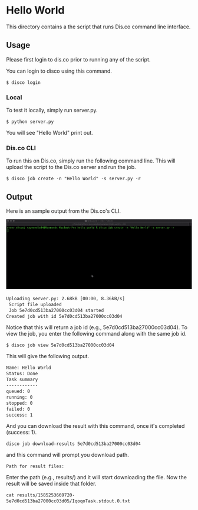 # Hello World

This directory contains a the script that runs Dis.co command line interface. 

## Usage

Please first login to dis.co prior to running any of the script.

You can login to disco using this command.

```
$ disco login
```

### Local 

To test it locally, simply run server.py.
```
$ python server.py
```
You will see "Hello World" print out.

### Dis.co CLI

To run this on Dis.co, simply run the following command line. This will upload the script to the Dis.co server and run the job. 
```
$ disco job create -n "Hello World" -s server.py -r

```

## Output

Here is an sample output from the Dis.co's CLI.

![Sample Output](cli.gif "Sample Output")

```
Uploading server.py: 2.68kB [00:00, 8.36kB/s]                                   
 Script file uploaded
 Job 5e7d0cd513ba27000cc03d04 started
Created job with id 5e7d0cd513ba27000cc03d04
```
Notice that this will return a job id (e.g., 5e7d0cd513ba27000cc03d04). 
To view the job, you enter the following command along with the same job id.  

```
$ disco job view 5e7d0cd513ba27000cc03d04
```

This will give the following output. 

```
Name: Hello World
Status: Done 
Task summary
------------
queued: 0
running: 0
stopped: 0
failed: 0
success: 1
```

And you can download the result with this command, once it's completed (success: 1).

```
disco job download-results 5e7d0cd513ba27000cc03d04

```
and this command will prompt you download path. 

```
Path for result files: 

```
Enter the path (e.g., results/) and it will start downloading the file. Now the result will be saved inside that folder.
```
cat results/1585253669720-5e7d0cd513ba27000cc03d05/IqoqoTask.stdout.0.txt
```


